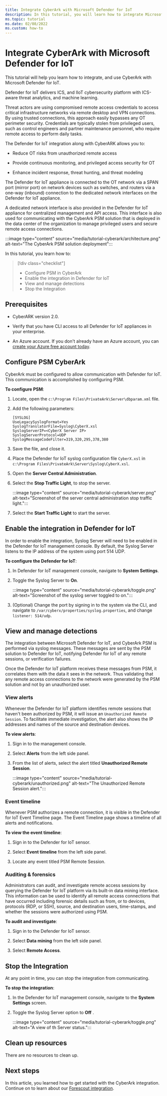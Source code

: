 ```yaml
---
title: Integrate CyberArk with Microsoft Defender for IoT
description: In this tutorial, you will learn how to integrate Microsoft Defender for IoT with CyberArk.
ms.topic: tutorial
ms.date: 02/08/2022
ms.custom: how-to
---
```


# Integrate CyberArk with Microsoft Defender for IoT

This tutorial will help you learn how to integrate, and use CyberArk with Microsoft Defender for IoT.

Defender for IoT delivers ICS, and IIoT cybersecurity platform with ICS-aware threat analytics, and machine learning.

Threat actors are using compromised remote access credentials to access critical infrastructure networks via remote desktop and VPN connections. By using trusted connections, this approach easily bypasses any OT perimeter security. Credentials are typically stolen from privileged users,  such as control engineers and partner maintenance personnel, who require remote access to perform daily tasks.

The Defender for IoT integration along with CyberARK allows you to:

- Reduce OT risks from unauthorized remote access

- Provide continuous monitoring, and privileged access security for OT

- Enhance incident response, threat hunting, and threat modeling

The Defender for IoT appliance is connected to the OT network via a SPAN port (mirror port) on network devices such as switches, and routers via a one-way (inbound) connection to the dedicated network interfaces on the Defender for IoT appliance.

A dedicated network interface is also provided in the Defender for IoT appliance for centralized management and API access. This interface is also used for communicating with the CyberArk PSM solution that is deployed in the data center of the organization to manage privileged users and secure remote access connections.

:::image type="content" source="media/tutorial-cyberark/architecture.png" alt-text="The CyberArk PSM solution deployment":::

In this tutorial, you learn how to:

> [!div class="checklist"]
> - Configure PSM in CyberArk
> - Enable the integration in Defender for IoT
> - View and manage detections
> - Stop the Integration

## Prerequisites

- CyberARK version 2.0.

- Verify that you have CLI access to all Defender for IoT appliances in your enterprise.

- An Azure account. If you don't already have an Azure account, you can [create your Azure free account today](https://azure.microsoft.com/free/).

## Configure PSM CyberArk

CyberArk must be configured to allow communication with Defender for IoT. This communication is accomplished by configuring PSM.

**To configure PSM**:

1. Locate, open the `c:\Program Files\PrivateArk\Server\dbparam.xml` file.

1. Add the following parameters:

    `[SYSLOG]` <br>
    `UseLegacySyslogFormat=Yes` <br>
    `SyslogTranslatorFile=Syslog\CyberX.xsl` <br>
    `SyslogServerIP=<CyberX Server IP>` <br>
    `SyslogServerProtocol=UDP` <br>
    `SyslogMessageCodeFilter=319,320,295,378,380` <br>

1. Save the file, and close it.

1. Place the Defender for IoT syslog configuration file `CyberX.xsl` in `c:\Program Files\PrivateArk\Server\Syslog\CyberX.xsl`.

1. Open the **Server Central Administration**.

1. Select the **Stop Traffic Light**, to stop the server.

    :::image type="content" source="media/tutorial-cyberark/server.png" alt-text="Screenshot of the server central administration stop traffic light.":::

1. Select the **Start Traffic Light** to start the server.

## Enable the integration in Defender for IoT

In order to enable the integration, Syslog Server will need to be enabled in the Defender for IoT management console. By default, the Syslog Server listens to the IP address of the system using port 514 UDP.

**To configure the Defender for IoT**:

1. In Defender for IoT management console, navigate to **System Settings**.

1. Toggle the Syslog Server to **On**.

    :::image type="content" source="media/tutorial-cyberark/toggle.png" alt-text="Screenshot of the syslog server toggled to on.":::

1. (Optional) Change the port by signing in to the system via the CLI, and navigate to `/var/cyberx/properties/syslog.properties`, and change `listener: 514/udp`.

## View and manage detections

The integration between Microsoft Defender for IoT, and CyberArk PSM is performed via syslog messages. These messages are sent by the PSM solution to Defender for IoT, notifying Defender for IoT of any remote sessions, or verification failures.

Once the Defender for IoT platform receives these messages from PSM, it correlates them with the data it sees in the network. Thus validating that any remote access connections to the network were generated by the PSM solution and not by an unauthorized user.

### View alerts

Whenever the Defender for IoT platform identifies remote sessions that haven't been authorized by PSM, it will issue an `Unauthorized Remote Session`. To facilitate immediate investigation, the alert also shows the IP addresses and names of the source and destination devices.

**To view alerts**:

1. Sign in to the management console.

1. Select **Alerts** from the left side panel.

1. From the list of alerts, select the alert titled **Unauthorized Remote Session**.

    :::image type="content" source="media/tutorial-cyberark/unauthorized.png" alt-text="The Unauthorized Remote Session alert.":::

### Event timeline

Whenever PSM authorizes a remote connection, it is  visible in the Defender for IoT Event Timeline page. The Event Timeline page shows a timeline of all alerts and notifications.

**To view the event timeline**:

1. Sign in to the Defender for IoT sensor.

1. Select **Event timeline** from the left side panel.

1. Locate any event titled PSM Remote Session.


### Auditing & forensics

Administrators can audit, and investigate remote access sessions by querying the Defender for IoT platform via its built-in data mining interface. This information can be used to identify all remote access connections that have occurred including forensic details such as from, or to devices, protocols (RDP, or SSH), source, and destination users, time-stamps, and whether the sessions were authorized using PSM.

**To audit and investigate**:

1. Sign in to the Defender for IoT sensor.

1. Select **Data mining** from the left side panel.

1. Select **Remote Access**.

## Stop the Integration

At any point in time, you can stop the integration from communicating.

**To stop the integration**:

1. In the Defender for IoT management console, navigate to the **System Settings** screen.

1. Toggle the Syslog Server option to **Off** .

    :::image type="content" source="media/tutorial-cyberark/toggle.png" alt-text="A view of th Server status.":::

## Clean up resources

There are no resources to clean up.

## Next steps

In this article, you learned how to get started with the CyberArk integration. Continue on to learn about our [Forescout integration](./tutorial-forescout.md).


